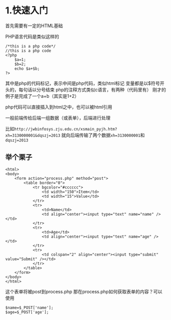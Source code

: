 ﻿# 1.快速入门

首先需要有一定的HTML基础

PHP语言代码是类似这样的
```
/*this is a php code*/
//this is a php code
<?php
	$a=1;
	$b=2;
	echo $a+$b;
?>
```
其中<?php ... ?>是php的代码标记，表示中间是php代码，类似html标记
变量都是以$符号开头的，每句话以分号结束
php的注释方式类似c语言，有两种（代码里有）
刚才的例子是完成了一个a+b（其实是1+2）


php代码可以直接插入到html之中，也可以被html引用

一般前端传给后端一组数据（或表单），后端进行处理

比如```http://jwbinfosys.zju.edu.cn/xsmain_pyjh.htm?xh=3130000001&dqszj=2013```
就向后端传输了两个数据```xh=3130000001```和```dqszj=2013```

## 举个栗子
```
<html>
<body>
	<form action="process.php" method="post">
		<table border="0">
			<tr bgcolor="#cccccc">
				<td width="150">Item</td>
				<td width="15">Value</td>
			</tr>	
			<tr>
				<td>Name</td>
				<td align="center"><input type="text" name="name" /></td>
			</tr>
			<tr>
				<td>Age</td>
				<td align="center"><input type="text" name="age" /></td>
			</tr>
			<tr>
				<td colspan="2" align="center"><input type="submit" value="Submit" /></td>
			</tr>
		</table>
	</form>
</body>
</html>
```
这个表单将被post到process.php
那在process.php如何获取表单的内容？可以使用
```
$name=$_POST['name'];
$age=$_POST['age'];
```